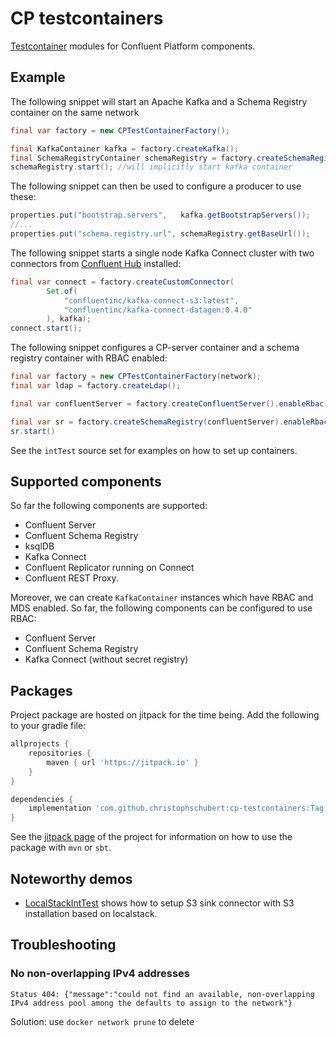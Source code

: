 # CP testcontainers

[Testcontainer](https://www.testcontainers.org/) modules for Confluent Platform components.


## Example

The following snippet will start an Apache Kafka and a Schema Registry container on the same network
```java
final var factory = new CPTestContainerFactory();

final KafkaContainer kafka = factory.createKafka();
final SchemaRegistryContainer schemaRegistry = factory.createSchemaRegistry(kafka);
schemaRegistry.start(); //will implicitly start kafka container
```
The following snippet can then be used to configure a producer to use these:
```java
properties.put("bootstrap.servers",   kafka.getBootstrapServers());
//...
properties.put("schema.registry.url", schemaRegistry.getBaseUrl());
```

The following snippet starts a single node Kafka Connect cluster with two connectors from [Confluent Hub](https://www.confluent.io/hub/) installed:
```java
final var connect = factory.createCustomConnector(
        Set.of(
            "confluentinc/kafka-connect-s3:latest", 
            "confluentinc/kafka-connect-datagen:0.4.0"
        ), kafka);
connect.start();
```

The following snippet configures a CP-server container and a schema registry container with RBAC enabled:
```java
final var factory = new CPTestContainerFactory(network);
final var ldap = factory.createLdap();

final var confluentServer = factory.createConfluentServer().enableRbac();

final var sr = factory.createSchemaRegistry(confluentServer).enableRbac();
sr.start()
```


See the `intTest` source set for examples on how to set up containers.

## Supported components

So far the following components are supported:

- Confluent Server
- Confluent Schema Registry
- ksqlDB
- Kafka Connect
- Confluent Replicator running on Connect
- Confluent REST Proxy.

Moreover, we can create `KafkaContainer` instances which have RBAC and MDS enabled.
So far, the following components can be configured to use RBAC:

- Confluent Server
- Confluent Schema Registry
- Kafka Connect (without secret registry)


## Packages

Project package are hosted on jitpack for the time being. 
Add the following to your gradle file:

```groovy
allprojects {
    repositories {
        maven { url 'https://jitpack.io' }
    }
}

dependencies {
    implementation 'com.github.christophschubert:cp-testcontainers:Tag'
}
```

See the [jitpack page](https://jitpack.io/#christophschubert/cp-testcontainers) of the project for information on how to use the package with `mvn` or `sbt`.

## Noteworthy demos
- [LocalStackIntTest](https://github.com/christophschubert/cp-testcontainers/blob/master/src/intTest/java/net/christophschubert/cp/testcontainers/LocalStackIntTest.java) shows how to setup S3 sink connector with S3 installation based on localstack.

## Troubleshooting


### No non-overlapping IPv4 addresses

```
Status 404: {"message":"could not find an available, non-overlapping IPv4 address pool among the defaults to assign to the network"}
```

Solution: use `docker network prune` to delete 